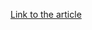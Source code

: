 [Link to the article](https://trendmicro.com/en_us/research/22/e/fake-mobile-apps-steal-facebook-credentials--crypto-related-keys.html)
